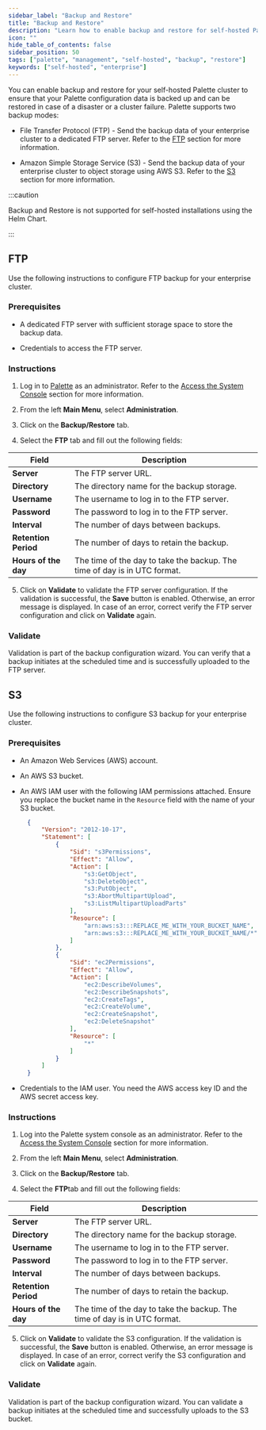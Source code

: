 ```yaml
---
sidebar_label: "Backup and Restore"
title: "Backup and Restore"
description: "Learn how to enable backup and restore for self-hosted Palette."
icon: ""
hide_table_of_contents: false
sidebar_position: 50
tags: ["palette", "management", "self-hosted", "backup", "restore"]
keywords: ["self-hosted", "enterprise"]
---
```


You can enable backup and restore for your self-hosted Palette cluster to ensure that your Palette configuration data is backed up and can be restored in case of a disaster or a cluster failure. Palette supports two backup modes:

* File Transfer Protocol (FTP) - Send the backup data of your enterprise cluster to a dedicated FTP server. Refer to the [FTP](#ftp) section for more information.


* Amazon Simple Storage Service (S3) - Send the backup data of your enterprise cluster to object storage using AWS S3. Refer to the [S3](#s3) section for more information.

:::caution

Backup and Restore is not supported for self-hosted installations using the Helm Chart. 

:::

## FTP

Use the following instructions to configure FTP backup for your enterprise cluster.

### Prerequisites

* A dedicated FTP server with sufficient storage space to store the backup data.


* Credentials to access the FTP server.


### Instructions

1. Log in to [Palette](https://console.spectrocloud.com) as an administrator. Refer to the [Access the System Console](../system-management/system-management.md#access-the-system-console) section for more information.


2. From the left **Main Menu**, select **Administration**.


3. Click on the **Backup/Restore** tab.


4. Select the **FTP** tab and fill out the following fields:

  | **Field** | **Description** |
  | --- | --- |
  | **Server** | The FTP server URL. |
  | **Directory** | The directory name for the backup storage. |
  | **Username** | The username to log in to the FTP server. |
  | **Password** | The password to log in to the FTP server. |
  | **Interval** | The number of days between backups. |
  | **Retention Period** | The number of days to retain the backup. |
  | **Hours of the day** | The time of the day to take the backup. The time of day is in UTC format. |


5. Click on **Validate** to validate the FTP server configuration. If the validation is successful, the **Save** button is enabled. Otherwise, an error message is displayed. In case of an error, correct verify the FTP server configuration and click on **Validate** again.


### Validate

Validation is part of the backup configuration wizard. You can verify that a backup initiates at the scheduled time and is successfully uploaded to the FTP server. 


## S3

Use the following instructions to configure S3 backup for your enterprise cluster.



### Prerequisites

- An Amazon Web Services (AWS) account.

- An AWS S3 bucket.

- An AWS IAM user with the following IAM permissions attached. Ensure you replace the bucket name in the `Resource` field with the name of your S3 bucket.

  ```json
    {
        "Version": "2012-10-17",
        "Statement": [
            {
                "Sid": "s3Permissions",
                "Effect": "Allow",
                "Action": [
                    "s3:GetObject",
                    "s3:DeleteObject",
                    "s3:PutObject",
                    "s3:AbortMultipartUpload",
                    "s3:ListMultipartUploadParts"
                ],
                "Resource": [
                    "arn:aws:s3:::REPLACE_ME_WITH_YOUR_BUCKET_NAME",
                    "arn:aws:s3:::REPLACE_ME_WITH_YOUR_BUCKET_NAME/*"
                ]
            },
            {
                "Sid": "ec2Permissions",
                "Effect": "Allow",
                "Action": [
                    "ec2:DescribeVolumes",
                    "ec2:DescribeSnapshots",
                    "ec2:CreateTags",
                    "ec2:CreateVolume",
                    "ec2:CreateSnapshot",
                    "ec2:DeleteSnapshot"
                ],
                "Resource": [
                    "*"
                ]
            }
        ]
    }
  ```


- Credentials to the IAM user. You need the AWS access key ID and the AWS secret access key.


### Instructions

1. Log into the Palette system console as an administrator. Refer to the [Access the System Console](../system-management/system-management.md#access-the-system-console) section for more information.


2. From the left **Main Menu**, select **Administration**.


3. Click on the **Backup/Restore** tab.


4. Select the **FTP**tab and fill out the following fields:

  | **Field** | **Description** |
  | --- | --- |
  | **Server** | The FTP server URL. |
  | **Directory** | The directory name for the backup storage. |
  | **Username** | The username to log in to the FTP server. |
  | **Password** | The password to log in to the FTP server. |
  | **Interval** | The number of days between backups. |
  | **Retention Period** | The number of days to retain the backup. |
  | **Hours of the day** | The time of the day to take the backup. The time of day is in UTC format. |


5. Click on **Validate** to validate the S3 configuration. If the validation is successful, the **Save** button is enabled. Otherwise, an error message is displayed. In case of an error, correct verify the S3 configuration and click on **Validate** again.

### Validate

Validation is part of the backup configuration wizard. You can validate a backup initiates at the scheduled time and successfully uploads to the S3 bucket. 
